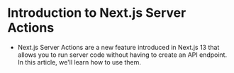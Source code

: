 # Introduction to Next.js Server Actions

- Next.js Server Actions are a new feature introduced in Next.js 13 that allows you to run server code without having to create an API endpoint. In this article, we'll learn how to use them.
